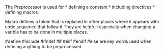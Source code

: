 The Preprocessor is used for
    * defining a constant
    * including directives
    * defining macros

Macro defines a token that is replaced in other places where it appears with code sequence that follow it
They are helpfull especially when changing a varible has to be done in multiple
places.

#define
#include
#ifndef
#if
#elif
#endif
#else
are key words used when defining anything to be preprocessed
